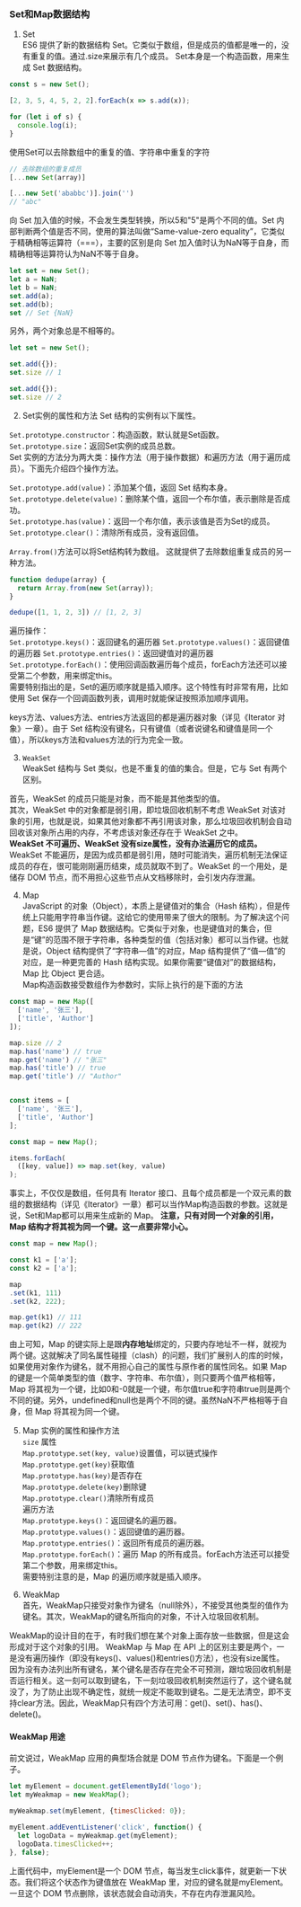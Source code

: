 ### Set和Map数据结构  
1. Set  
ES6 提供了新的数据结构 Set。它类似于数组，但是成员的值都是唯一的，没有重复的值。通过.size来展示有几个成员。
Set本身是一个构造函数，用来生成 Set 数据结构。
```javascript
const s = new Set();

[2, 3, 5, 4, 5, 2, 2].forEach(x => s.add(x));

for (let i of s) {
  console.log(i);
}
```
使用Set可以去除数组中的重复的值、字符串中重复的字符
```javascript
// 去除数组的重复成员
[...new Set(array)]

[...new Set('ababbc')].join('')
// "abc"
```
向 Set 加入值的时候，不会发生类型转换，所以5和"5"是两个不同的值。Set 内部判断两个值是否不同，使用的算法叫做“Same-value-zero equality”，它类似于精确相等运算符（===），主要的区别是向 Set 加入值时认为NaN等于自身，而精确相等运算符认为NaN不等于自身。
```javascript
let set = new Set();
let a = NaN;
let b = NaN;
set.add(a);
set.add(b);
set // Set {NaN}
```

另外，两个对象总是不相等的。
```javascript
let set = new Set();

set.add({});
set.size // 1

set.add({});
set.size // 2
```

2. Set实例的属性和方法
Set 结构的实例有以下属性。

```Set.prototype.constructor```：构造函数，默认就是Set函数。  
```Set.prototype.size```：返回Set实例的成员总数。  
Set 实例的方法分为两大类：操作方法（用于操作数据）和遍历方法（用于遍历成员）。下面先介绍四个操作方法。

```Set.prototype.add(value)```：添加某个值，返回 Set 结构本身。  
```Set.prototype.delete(value)```：删除某个值，返回一个布尔值，表示删除是否成功。  
```Set.prototype.has(value)```：返回一个布尔值，表示该值是否为Set的成员。  
```Set.prototype.clear()```：清除所有成员，没有返回值。  

```Array.from()```方法可以将Set结构转为数组。
这就提供了去除数组重复成员的另一种方法。
```javascript
function dedupe(array) {
  return Array.from(new Set(array));
}

dedupe([1, 1, 2, 3]) // [1, 2, 3]
```
遍历操作：  
```Set.prototype.keys()```：返回键名的遍历器
```Set.prototype.values()```：返回键值的遍历器
```Set.prototype.entries()```：返回键值对的遍历器
```Set.prototype.forEach()```：使用回调函数遍历每个成员，forEach方法还可以接受第二个参数，用来绑定this。  
需要特别指出的是，Set的遍历顺序就是插入顺序。这个特性有时非常有用，比如使用 Set 保存一个回调函数列表，调用时就能保证按照添加顺序调用。  

keys方法、values方法、entries方法返回的都是遍历器对象（详见《Iterator 对象》一章）。由于 Set 结构没有键名，只有键值（或者说键名和键值是同一个值），所以keys方法和values方法的行为完全一致。

3. ```WeakSet```  
  WeakSet 结构与 Set 类似，也是不重复的值的集合。但是，它与 Set 有两个区别。

首先，WeakSet 的成员只能是对象，而不能是其他类型的值。  
其次，WeakSet 中的对象都是弱引用，即垃圾回收机制不考虑 WeakSet 对该对象的引用，也就是说，如果其他对象都不再引用该对象，那么垃圾回收机制会自动回收该对象所占用的内存，不考虑该对象还存在于 WeakSet 之中。  
**WeakSet 不可遍历、WeakSet 没有size属性，没有办法遍历它的成员。**  
WeakSet 不能遍历，是因为成员都是弱引用，随时可能消失，遍历机制无法保证成员的存在，很可能刚刚遍历结束，成员就取不到了。WeakSet 的一个用处，是储存 DOM 节点，而不用担心这些节点从文档移除时，会引发内存泄漏。

4. Map   
JavaScript 的对象（Object），本质上是键值对的集合（Hash 结构），但是传统上只能用字符串当作键。这给它的使用带来了很大的限制。为了解决这个问题，ES6 提供了 Map 数据结构。它类似于对象，也是键值对的集合，但是“键”的范围不限于字符串，各种类型的值（包括对象）都可以当作键。也就是说，Object 结构提供了“字符串—值”的对应，Map 结构提供了“值—值”的对应，是一种更完善的 Hash 结构实现。如果你需要“键值对”的数据结构，Map 比 Object 更合适。  
Map构造函数接受数组作为参数时，实际上执行的是下面的方法  
```javascript
const map = new Map([
  ['name', '张三'],
  ['title', 'Author']
]);

map.size // 2
map.has('name') // true
map.get('name') // "张三"
map.has('title') // true
map.get('title') // "Author"


const items = [
  ['name', '张三'],
  ['title', 'Author']
];

const map = new Map();

items.forEach(
  ([key, value]) => map.set(key, value)
);
```
事实上，不仅仅是数组，任何具有 Iterator 接口、且每个成员都是一个双元素的数组的数据结构（详见《Iterator》一章）都可以当作Map构造函数的参数。这就是说，Set和Map都可以用来生成新的 Map。
**注意，只有对同一个对象的引用，Map 结构才将其视为同一个键。这一点要非常小心。**
```javascript
const map = new Map();

const k1 = ['a'];
const k2 = ['a'];

map
.set(k1, 111)
.set(k2, 222);

map.get(k1) // 111
map.get(k2) // 222
```
由上可知，Map 的键实际上是跟**内存地址**绑定的，只要内存地址不一样，就视为两个键。这就解决了同名属性碰撞（clash）的问题，我们扩展别人的库的时候，如果使用对象作为键名，就不用担心自己的属性与原作者的属性同名。如果 Map 的键是一个简单类型的值（数字、字符串、布尔值），则只要两个值严格相等，Map 将其视为一个键，比如0和-0就是一个键，布尔值true和字符串true则是两个不同的键。另外，undefined和null也是两个不同的键。虽然NaN不严格相等于自身，但 Map 将其视为同一个键。  

5. Map 实例的属性和操作方法  
```size``` 属性  
```Map.prototype.set(key, value)```设置值，可以链式操作    
```Map.prototype.get(key)```获取值  
```Map.prototype.has(key)```是否存在  
```Map.prototype.delete(key)```删除键  
```Map.prototype.clear()```清除所有成员  
遍历方法  
```Map.prototype.keys()```：返回键名的遍历器。  
```Map.prototype.values()```：返回键值的遍历器。  
```Map.prototype.entries()```：返回所有成员的遍历器。  
```Map.prototype.forEach()```：遍历 Map 的所有成员。forEach方法还可以接受第二个参数，用来绑定this。  
需要特别注意的是，Map 的遍历顺序就是插入顺序。

6. WeakMap  
首先，WeakMap只接受对象作为键名（null除外），不接受其他类型的值作为键名。其次，WeakMap的键名所指向的对象，不计入垃圾回收机制。

WeakMap的设计目的在于，有时我们想在某个对象上面存放一些数据，但是这会形成对于这个对象的引用。
WeakMap 与 Map 在 API 上的区别主要是两个，一是没有遍历操作（即没有keys()、values()和entries()方法），也没有size属性。因为没有办法列出所有键名，某个键名是否存在完全不可预测，跟垃圾回收机制是否运行相关。这一刻可以取到键名，下一刻垃圾回收机制突然运行了，这个键名就没了，为了防止出现不确定性，就统一规定不能取到键名。二是无法清空，即不支持clear方法。因此，WeakMap只有四个方法可用：get()、set()、has()、delete()。

#### WeakMap 用途  
前文说过，WeakMap 应用的典型场合就是 DOM 节点作为键名。下面是一个例子。
```javascript
let myElement = document.getElementById('logo');
let myWeakmap = new WeakMap();

myWeakmap.set(myElement, {timesClicked: 0});

myElement.addEventListener('click', function() {
  let logoData = myWeakmap.get(myElement);
  logoData.timesClicked++;
}, false);
```
上面代码中，myElement是一个 DOM 节点，每当发生click事件，就更新一下状态。我们将这个状态作为键值放在 WeakMap 里，对应的键名就是myElement。一旦这个 DOM 节点删除，该状态就会自动消失，不存在内存泄漏风险。
